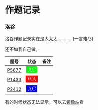 # 作题记录

### 洛谷
洛谷作题记录实在是太太太…………(一言难尽)

还不如我自己做。

|                     题号                          |                   状态                   |     备注    |
|:-------------------------------------------------:|:----------------------------------------:|:-----------:|
| [P5677](https://www.luogu.com.cn/record/66904459) | [![](./icon/AC1.png)](./luogu/P5677.cpp) |             |
| [P1433](https://www.luogu.com.cn/record/66944721) | [![](./icon/WA1.png)](./luogu/P1433.cpp) |             |
| [P2412](https://www.luogu.com.cn/record/66947425) | [![](./icon/AC2.png)](./luogu/P2412.cpp) |             |

有的时候状态无法显示，可以去[镜像站](https://hub.fastgit.org/YCSHome/code/tree/main/OJ)看
